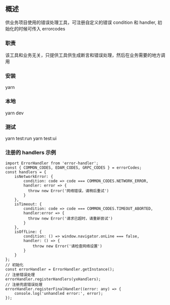 ## 概述

供业务项目使用的错误处理工具，可注册自定义的错误 condition 和 handler, 初始化的时候可传入 errorcodes


### 职责

该工具和业务无关，只提供工具供生成断言和错误处理，然后在业务需要的地方调用


### 安装

yarn 

### 本地

yarn dev

### 测试

yarn test:run 
yarn test:ui


### 注册的 handlers 示例

```
import ErrorHandler from 'error-handler';
const { COMMON_CODES, EDAM_CODES, GRPC_CODES } = errorCodes;
const handlers = {
    isNetworkError: {
        condition: code => code === COMMON_CODES.NETWORK_ERROR,
        handler: error => {
          throw new Error('网络错误，请稍后重试')
        }
    },
    isTimeout: {
        condition: code => code === COMMON_CODES.TIMEOUT_ABORTED,
        handler:error => {
          throw new Error('请求已超时，请重新尝试')
        }
    },
    isOffLine: {
        condition: () => window.navigator.onLine === false,
        handler: () => {
            throw new Error('请检查网络设置')
        }
    }
};
// 初始化
const errorHandler = ErrorHandler.getInstance();
// 注册错误处理
errorHandler.registerHandlers(yxHandlers);
// 注册兜底错误处理
errorHandler.registerFinalHandler((error: any) => {
    console.log('unhandled error:', error);
});

```


